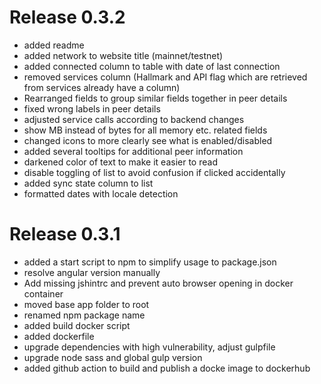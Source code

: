 # Release 0.3.2
- added readme
- added network to website title (mainnet/testnet)
- added connected column to table with date of last connection
- removed services column (Hallmark and API flag which are retrieved from services already have a column)
- Rearranged fields to group similar fields together in peer details
- fixed wrong labels in peer details
- adjusted service calls according to backend changes
- show MB instead of bytes for all memory etc. related fields
- changed icons to more clearly see what is enabled/disabled
- added several tooltips for additional peer information
- darkened color of text to make it easier to read
- disable toggling of list to avoid confusion if clicked accidentally
- added sync state column to list
- formatted dates with locale detection

# Release 0.3.1
- added a start script to npm to simplify usage to package.json
- resolve angular version manually
- Add missing jshintrc and prevent auto browser opening in docker container
- moved base app folder to root
- renamed npm package name
- added build docker script
- added dockerfile
- upgrade dependencies with high vulnerability, adjust gulpfile
- upgrade node sass and global gulp version
- added github action to build and publish a docke image to dockerhub
